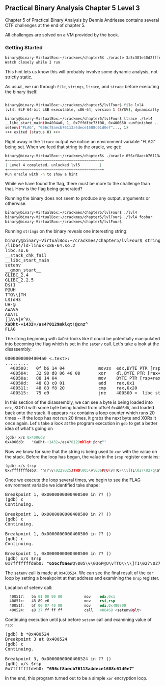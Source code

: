 ## Practical Binary Analysis Chapter 5 Level 3

Chapter 5 of Practical Binary Analysis by Dennis Andriesse contains several CTF challenges at the end of chapter 5.

All challenges are solved on a VM provided by the book.

### Getting Started

```bash
binary@binary-VirtualBox:~/crackmes/chapter5$ ./oracle 3a5c381e40d2fffd95ba4452a0fb4a40 -h
Watch closely while I run
```

This hint lets us know this will probably involve some dynamic analysis, not strictly static.

As usual, we run through `file`, `strings`, `ltrace`, and `strace` before executing the binary itself.


```bash

binary@binary-VirtualBox:~/crackmes/chapter5/lvlFour$ file lvl4
lvl4: ELF 64-bit LSB executable, x86-64, version 1 (SYSV), dynamically linked, interpreter /lib64/ld-linux-x86-64.so.2, for GNU/Linux 2.6.32, BuildID[sha1]=f8785d89a1f11e7b413c08c6176ad1ed7b95ca08, stripped

binary@binary-VirtualBox:~/crackmes/chapter5/lvlFour$ ltrace ./lvl4
__libc_start_main(0x4004a0, 1, 0x7ffdfbc73f08, 0x400650 <unfinished ...>
setenv("FLAG", "656cf8aecb76113a4dece1688c61d0e7"..., 1)                                      = 0
+++ exited (status 0) +++
```

Right away in the `ltrace` output we notice an environment variable "FLAG" being set. When we feed that string to the oracle, we get:

```bash
binary@binary-VirtualBox:~/crackmes/chapter5$ ./oracle 656cf8aecb76113a4dece1688c61d0e7
+~~~~~~~~~~~~~~~~~~~~~~~~~~~~~~~~~~~~~~~~~~~+
| Level 4 completed, unlocked lvl5         |
+~~~~~~~~~~~~~~~~~~~~~~~~~~~~~~~~~~~~~~~~~~~+
Run oracle with -h to show a hint
```

While we have found the flag, there must be more to the challenge than that. How is the flag being generated?

Running the binary does not seem to produce any output, arguments or otherwise.

```bash
binary@binary-VirtualBox:~/crackmes/chapter5/lvlFour$ ./lvl4
binary@binary-VirtualBox:~/crackmes/chapter5/lvlFour$ ./lvl4 foobar
binary@binary-VirtualBox:~/crackmes/chapter5/lvlFour$ 
```

Running `strings` on the binary reveals one interesting string:

<pre>
binary@binary-VirtualBox:~/crackmes/chapter5/lvlFour$ strings lvl4
/lib64/ld-linux-x86-64.so.2
libc.so.6
__stack_chk_fail
__libc_start_main
setenv
__gmon_start__
GLIBC_2.4
GLIBC_2.2.5
D$(1
P@UH
TTQ\\]TH
L$(dH3
UH-@
AWAVA
AUATL
[]A\A]A^A\_
<b>XaDht-+1432=/as4?0129mklqt!@cnz^</b>
FLAG
</pre>

The string beginning with `XaDht` looks like it could be potentially manipulated into becoming the flag which is set in the `setenv` call. Let's take a look at the disassembly:

<pre>
00000000004004a0 <.text>:
.........
  400500:	0f b6 14 04          	movzx  edx,BYTE PTR [rsp+rax\*1]
  400504:	32 90 d8 06 40 00    	xor    dl,BYTE PTR [rax+0x4006d8]
  40050a:	88 14 04             	mov    BYTE PTR [rsp+rax\*1],dl
  40050d:	48 83 c0 01          	add    rax,0x1
  400511:	48 83 f8 20          	cmp    rax,0x20
  400515:	75 e9                	jne    400500 <__libc_start_main@plt+0x80>
</pre>

In this section of the disassembly, we can see a byte is being loaded into `edx`, XOR'd with some byte being loaded from offset `0x4006d8`, and loaded back onto the stack. It appears `rax` contains a loop counter which runs 20 times -- If the loop has not run 20 times, it grabs the next byte and XORs it once again. Let's take a look at the program execution in `gdb` to get a better idea of what's going on

```asm
(gdb) x/s 0x4006d8
0x4006d8:	"XaDht-+1432=/as4?0129mklqt!@cnz^"
```

Now we know for sure that the string is being used to `xor` with the value on the stack. Before the loop has begun, the value in the `$rsp` register contains:

```asm
(gdb) x/s $rsp
0x7fffffffdeb0:	"nTr\v\022\025JTWQ\005\v\036P@U\vTTQ\\\\]TI\027\027q\a^\037i"
```

Once we execute the loop several times, we begin to see the FLAG environment variable we identified take shape:

<pre>
Breakpoint 1, 0x0000000000400500 in ?? ()
(gdb) c
Continuing.

Breakpoint 1, 0x0000000000400500 in ?? ()
(gdb) c
Continuing.

Breakpoint 1, 0x0000000000400500 in ?? ()
(gdb) c
Continuing.

Breakpoint 1, 0x0000000000400500 in ?? ()
(gdb) x/s $rsp
0x7fffffffdeb0:	"<b>656cf8ae</b>WQ\005\v\036P@U\vTTQ\\\\]TI\027\027q\a^\037i"
</pre>

The `setenv` call is made at `0x400524`. We can see the final result of the `xor` loop by setting a breakpoint at that address and examining the `$rsp` register.

Location of setenv call:
```asm
  400517:	ba 01 00 00 00       	mov    edx,0x1
  40051c:	48 89 e6             	mov    rsi,rsp
  40051f:	bf 00 07 40 00       	mov    edi,0x400700
  400524:	e8 37 ff ff ff       	call   400460 <setenv@plt>
```

Continuing execution until just before `setenv` call and examining value of `rsp`:
<pre>
(gdb) b *0x400524
Breakpoint 3 at 0x400524
(gdb) c
Continuing.

Breakpoint 3, 0x0000000000400524 in ?? ()
(gdb) x/s $rsp
0x7fffffffdeb0:	<b>"656cf8aecb76113a4dece1688c61d0e7"</b>
</pre>

In the end, this program turned out to be a simple `xor` encryption loop.
